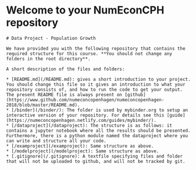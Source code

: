 # Welcome to your NumEconCPH repository
	# Data Project - Population Growth
	
	We have provided you with the following repository that contains the required structure for this course. **You should not change any folders in the root directory**.
	
	A short description of the files and folders:
	
	* [README.md](/README.md): gives a short introduction to your project. You should change this file so it gives an introduction to what your repository consists of, and how to run the code to get your output. The present README file is always present on [github](https://www.github.com/numeconcopenhagen/numeconcopenhagen-2018/blob/master/README.md).
	* [/binder](/binder/): The folder is used by mybinder.org to setup an interactive version of your repository. For details see this [guide](https://numeconcopenhagen.netlify.com/guides/mybinder/).
	* [/dataproject](/dataproject): The structure is as follows: it contains a jupyter notebook where all the results should be presented. Furthermore, there is a python module named the dataproject where you can write and structure all your code.
	* [/examproject](/examproject): Same structure as above.
	* [/modelproject](/modelproject): Same structure as above.
	* [.gitignore](/.gitignore): A textfile specifying files and folder that will not be uploaded to github, and will not be tracked by git.  